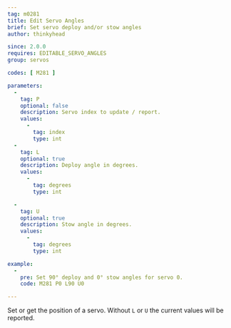 ```yaml
---
tag: m0281
title: Edit Servo Angles
brief: Set servo deploy and/or stow angles
author: thinkyhead

since: 2.0.0
requires: EDITABLE_SERVO_ANGLES
group: servos

codes: [ M281 ]

parameters:
  -
    tag: P
    optional: false
    description: Servo index to update / report.
    values:
      -
        tag: index
        type: int
  -
    tag: L
    optional: true
    description: Deploy angle in degrees.
    values:
      -
        tag: degrees
        type: int

  -
    tag: U
    optional: true
    description: Stow angle in degrees.
    values:
      -
        tag: degrees
        type: int

example:
  -
    pre: Set 90° deploy and 0° stow angles for servo 0.
    code: M281 P0 L90 U0

---
```


Set or get the position of a servo. Without `L` or `U` the current values will be reported.
